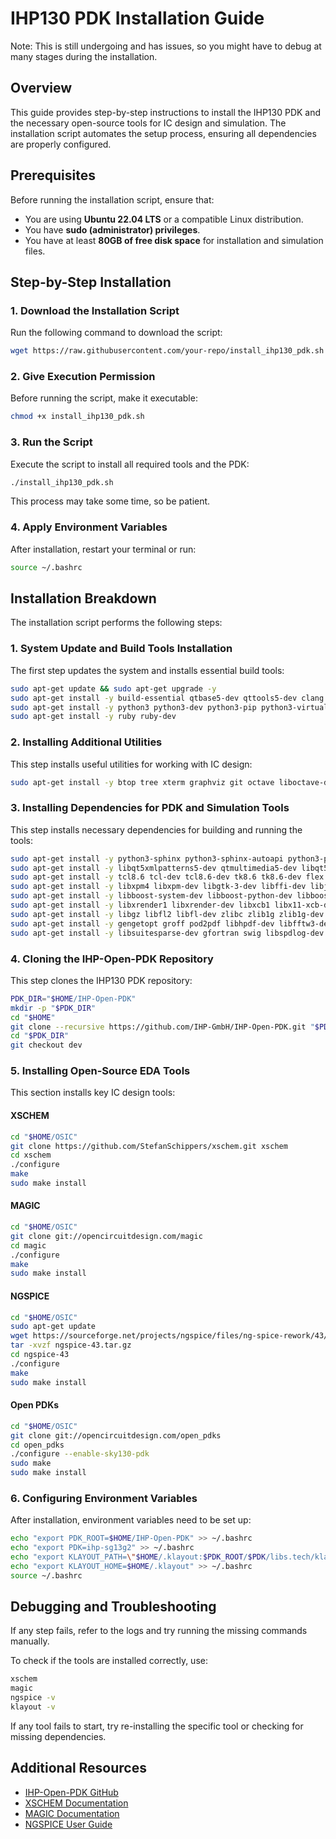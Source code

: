 # IHP130 PDK Installation Guide
Note: This is still undergoing and has issues, so you might have to debug at many stages during the installation.

## Overview
This guide provides step-by-step instructions to install the IHP130 PDK and the necessary open-source tools for IC design and simulation. The installation script automates the setup process, ensuring all dependencies are properly configured.

## Prerequisites
Before running the installation script, ensure that:
- You are using **Ubuntu 22.04 LTS** or a compatible Linux distribution.
- You have **sudo (administrator) privileges**.
- You have at least **80GB of free disk space** for installation and simulation files.

## Step-by-Step Installation

### 1. Download the Installation Script
Run the following command to download the script:
```bash
wget https://raw.githubusercontent.com/your-repo/install_ihp130_pdk.sh
```

### 2. Give Execution Permission
Before running the script, make it executable:
```bash
chmod +x install_ihp130_pdk.sh
```

### 3. Run the Script
Execute the script to install all required tools and the PDK:
```bash
./install_ihp130_pdk.sh
```
This process may take some time, so be patient.

### 4. Apply Environment Variables
After installation, restart your terminal or run:
```bash
source ~/.bashrc
```

## Installation Breakdown
The installation script performs the following steps:

### **1. System Update and Build Tools Installation**
The first step updates the system and installs essential build tools:
```bash
sudo apt-get update && sudo apt-get upgrade -y
sudo apt-get install -y build-essential qtbase5-dev qttools5-dev clang cmake libtool autoconf
sudo apt-get install -y python3 python3-dev python3-pip python3-virtualenv python3-venv
sudo apt-get install -y ruby ruby-dev
```

### **2. Installing Additional Utilities**
This step installs useful utilities for working with IC design:
```bash
sudo apt-get install -y btop tree xterm graphviz git octave liboctave-dev
```

### **3. Installing Dependencies for PDK and Simulation Tools**
This step installs necessary dependencies for building and running the tools:
```bash
sudo apt-get install -y python3-sphinx python3-sphinx-autoapi python3-pandas python3-tk python3-pytest
sudo apt-get install -y libqt5xmlpatterns5-dev qtmultimedia5-dev libqt5multimediawidgets5 libqt5svg5-dev libqt5opengl5
sudo apt-get install -y tcl8.6 tcl-dev tcl8.6-dev tk8.6 tk8.6-dev flex clang gawk xdot pkg-config bison curl help2man perl time
sudo apt-get install -y libxpm4 libxpm-dev libgtk-3-dev libffi-dev libjpeg-dev libfl-dev libfl2 libreadline-dev gettext
sudo apt-get install -y libboost-system-dev libboost-python-dev libboost-filesystem-dev zlib1g-dev libx11-6 libx11-dev
sudo apt-get install -y libxrender1 libxrender-dev libxcb1 libx11-xcb-dev libcairo2 libcairo2-dev libxaw7-dev
sudo apt-get install -y libgz libfl2 libfl-dev zlibc zlib1g zlib1g-dev libz-dev libgit2-dev libgoogle-perftools-dev
sudo apt-get install -y gengetopt groff pod2pdf libhpdf-dev libfftw3-dev libxml-libxml-perl libgd-perl
sudo apt-get install -y libsuitesparse-dev gfortran swig libspdlog-dev libeigen3-dev liblemon-dev
```

### **4. Cloning the IHP-Open-PDK Repository**
This step clones the IHP130 PDK repository:
```bash
PDK_DIR="$HOME/IHP-Open-PDK"
mkdir -p "$PDK_DIR"
cd "$HOME"
git clone --recursive https://github.com/IHP-GmbH/IHP-Open-PDK.git "$PDK_DIR"
cd "$PDK_DIR"
git checkout dev
```

### **5. Installing Open-Source EDA Tools**
This section installs key IC design tools:
#### **XSCHEM**
```bash
cd "$HOME/OSIC"
git clone https://github.com/StefanSchippers/xschem.git xschem
cd xschem
./configure
make
sudo make install
```

#### **MAGIC**
```bash
cd "$HOME/OSIC"
git clone git://opencircuitdesign.com/magic
cd magic
./configure
make
sudo make install
```

#### **NGSPICE**
```bash
cd "$HOME/OSIC"
sudo apt-get update
wget https://sourceforge.net/projects/ngspice/files/ng-spice-rework/43/ngspice-43.tar.gz/download -O ngspice-43.tar.gz
tar -xvzf ngspice-43.tar.gz
cd ngspice-43
./configure
make
sudo make install
```

#### **Open PDKs**
```bash
cd "$HOME/OSIC"
git clone git://opencircuitdesign.com/open_pdks
cd open_pdks
./configure --enable-sky130-pdk
sudo make
sudo make install
```

### **6. Configuring Environment Variables**
After installation, environment variables need to be set up:
```bash
echo "export PDK_ROOT=$HOME/IHP-Open-PDK" >> ~/.bashrc
echo "export PDK=ihp-sg13g2" >> ~/.bashrc
echo "export KLAYOUT_PATH=\"$HOME/.klayout:$PDK_ROOT/$PDK/libs.tech/klayout\"" >> ~/.bashrc
echo "export KLAYOUT_HOME=$HOME/.klayout" >> ~/.bashrc
source ~/.bashrc
```

## Debugging and Troubleshooting
If any step fails, refer to the logs and try running the missing commands manually.

To check if the tools are installed correctly, use:
```bash
xschem
magic
ngspice -v
klayout -v
```
If any tool fails to start, try re-installing the specific tool or checking for missing dependencies.

## Additional Resources
- [IHP-Open-PDK GitHub](https://github.com/IHP-GmbH/IHP-Open-PDK)
- [XSCHEM Documentation](https://xschem.sourceforge.io/stefan/index.html)
- [MAGIC Documentation](http://opencircuitdesign.com/magic/)
- [NGSPICE User Guide](http://ngspice.sourceforge.net/)


